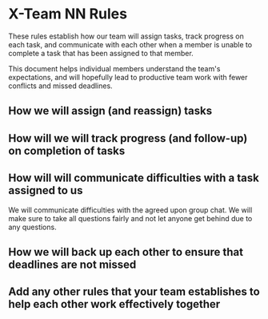 # X-Team NN Rules

These rules establish how our team will assign tasks,
track progress on each task, and communicate with each other 
when a member is unable to complete a task that has been assigned to that member.

This document helps individual members understand the team's expectations,
and will hopefully lead to productive team work with fewer conflicts
and missed deadlines.

## How we will assign (and reassign) tasks



## How will we will track progress (and follow-up) on completion of tasks



## How will will communicate difficulties with a task assigned to us
We will communicate difficulties with the agreed upon group chat. We will make sure to take all questions fairly and not let anyone get behind due to any questions.


## How we will back up each other to ensure that deadlines are not missed



## Add any other rules that your team establishes to help each other work effectively together



